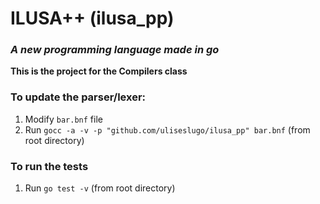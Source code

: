 # ILUSA++ (ilusa_pp)

### _A new programming language made in go_

**This is the project for the Compilers class**

### To update the parser/lexer:

1. Modify `bar.bnf` file
2. Run `gocc -a -v -p "github.com/uliseslugo/ilusa_pp" bar.bnf` (from root directory)

### To run the tests

1. Run `go test -v` (from root directory)
